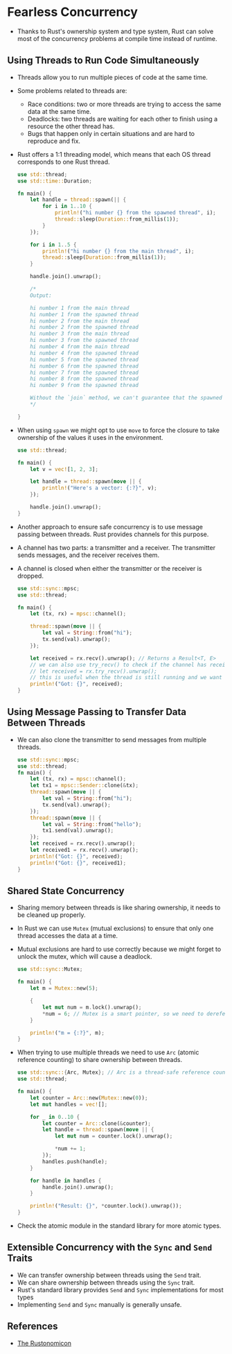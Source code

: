 # Fearless Concurrency

- Thanks to Rust's ownership system and type system, Rust can solve most of the concurrency problems at compile time instead of runtime.

## Using Threads to Run Code Simultaneously

- Threads allow you to run multiple pieces of code at the same time.
- Some problems related to threads are:
  - Race conditions: two or more threads are trying to access the same data at the same time.
  - Deadlocks: two threads are waiting for each other to finish using a resource the other thread has.
  - Bugs that happen only in certain situations and are hard to reproduce and fix.
- Rust offers a 1:1 threading model, which means that each OS thread corresponds to one Rust thread.

  ```rust
  use std::thread;
  use std::time::Duration;

  fn main() {
      let handle = thread::spawn(|| {
          for i in 1..10 {
              println!("hi number {} from the spawned thread", i);
              thread::sleep(Duration::from_millis(1));
          }
      });

      for i in 1..5 {
          println!("hi number {} from the main thread", i);
          thread::sleep(Duration::from_millis(1));
      }

      handle.join().unwrap();

      /*
      Output:

      hi number 1 from the main thread
      hi number 1 from the spawned thread
      hi number 2 from the main thread
      hi number 2 from the spawned thread
      hi number 3 from the main thread
      hi number 3 from the spawned thread
      hi number 4 from the main thread
      hi number 4 from the spawned thread
      hi number 5 from the spawned thread
      hi number 6 from the spawned thread
      hi number 7 from the spawned thread
      hi number 8 from the spawned thread
      hi number 9 from the spawned thread

      Without the `join` method, we can't guarantee that the spawned thread will finish before the main thread or even finish at all.
      */

  }
  ```

- When using `spawn` we might opt to use `move` to force the closure to take ownership of the values it uses in the environment.

  ```rust
  use std::thread;

  fn main() {
      let v = vec![1, 2, 3];

      let handle = thread::spawn(move || {
          println!("Here's a vector: {:?}", v);
      });

      handle.join().unwrap();
  }
  ```

- Another approach to ensure safe concurrency is to use message passing between threads. Rust provides channels for this purpose.
- A channel has two parts: a transmitter and a receiver. The transmitter sends messages, and the receiver receives them.
- A channel is closed when either the transmitter or the receiver is dropped.

  ```rust
  use std::sync::mpsc;
  use std::thread;

  fn main() {
      let (tx, rx) = mpsc::channel();

      thread::spawn(move || {
          let val = String::from("hi");
          tx.send(val).unwrap();
      });

      let received = rx.recv().unwrap(); // Returns a Result<T, E>
      // we can also use try_recv() to check if the channel has received a value or not
      // let received = rx.try_recv().unwrap();
      // this is useful when the thread is still running and we want to check if the channel has received a value or not
      println!("Got: {}", received);
  }
  ```

## Using Message Passing to Transfer Data Between Threads

- We can also clone the transmitter to send messages from multiple threads.

  ```rust
  use std::sync::mpsc;
  use std::thread;
  fn main() {
      let (tx, rx) = mpsc::channel();
      let tx1 = mpsc::Sender::clone(&tx);
      thread::spawn(move || {
          let val = String::from("hi");
          tx.send(val).unwrap();
      });
      thread::spawn(move || {
          let val = String::from("hello");
          tx1.send(val).unwrap();
      });
      let received = rx.recv().unwrap();
      let received1 = rx.recv().unwrap();
      println!("Got: {}", received);
      println!("Got: {}", received1);
  }
  ```

## Shared State Concurrency

- Sharing memory between threads is like sharing ownership, it needs to be cleaned up properly.
- In Rust we can use `Mutex` (mutual exclusions) to ensure that only one thread accesses the data at a time.
- Mutual exclusions are hard to use correctly because we might forget to unlock the mutex, which will cause a deadlock.

  ```rust
  use std::sync::Mutex;

  fn main() {
      let m = Mutex::new(5);

      {
          let mut num = m.lock().unwrap();
          *num = 6; // Mutex is a smart pointer, so we need to dereference it
      }

      println!("m = {:?}", m);
  }
  ```

- When trying to use multiple threads we need to use `Arc` (atomic reference counting) to share ownership between threads.

  ```rust
  use std::sync::{Arc, Mutex}; // Arc is a thread-safe reference counting pointer, it's like Rc but for threads
  use std::thread;

  fn main() {
      let counter = Arc::new(Mutex::new(0));
      let mut handles = vec![];

      for _ in 0..10 {
          let counter = Arc::clone(&counter);
          let handle = thread::spawn(move || {
              let mut num = counter.lock().unwrap();

              *num += 1;
          });
          handles.push(handle);
      }

      for handle in handles {
          handle.join().unwrap();
      }

      println!("Result: {}", *counter.lock().unwrap());
  }
  ```

- Check the atomic module in the standard library for more atomic types.

## Extensible Concurrency with the `Sync` and `Send` Traits

- We can transfer ownership between threads using the `Send` trait.
- We can share ownership between threads using the `Sync` trait.
- Rust's standard library provides `Send` and `Sync` implementations for most types
- Implementing `Send` and `Sync` manually is generally unsafe.

## References

- [The Rustonomicon](https://doc.rust-lang.org/stable/nomicon)
